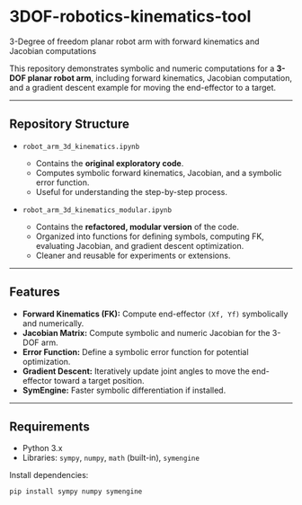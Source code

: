# 3DOF-robotics-kinematics-tool
3-Degree of freedom planar robot arm with forward kinematics and Jacobian computations


This repository demonstrates symbolic and numeric computations for a **3-DOF planar robot arm**, including forward kinematics, Jacobian computation, and a gradient descent example for moving the end-effector to a target.

---

## Repository Structure

- `robot_arm_3d_kinematics.ipynb`  
  - Contains the **original exploratory code**.  
  - Computes symbolic forward kinematics, Jacobian, and a symbolic error function.  
  - Useful for understanding the step-by-step process.

- `robot_arm_3d_kinematics_modular.ipynb`  
  - Contains the **refactored, modular version** of the code.  
  - Organized into functions for defining symbols, computing FK, evaluating Jacobian, and gradient descent optimization.  
  - Cleaner and reusable for experiments or extensions.

---

## Features

- **Forward Kinematics (FK):** Compute end-effector `(Xf, Yf)` symbolically and numerically.  
- **Jacobian Matrix:** Compute symbolic and numeric Jacobian for the 3-DOF arm.  
- **Error Function:** Define a symbolic error function for potential optimization.  
- **Gradient Descent:** Iteratively update joint angles to move the end-effector toward a target position.  
- **SymEngine:** Faster symbolic differentiation if installed.  

---

## Requirements

- Python 3.x  
- Libraries: `sympy`, `numpy`, `math` (built-in), `symengine`   

Install dependencies:

```bash
pip install sympy numpy symengine

